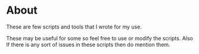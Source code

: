# About

These are few scripts and tools that I wrote for my use. 

These may be useful for some so feel free to use or modify the scripts.
Also If there is any sort of issues in these scripts then do mention them.
